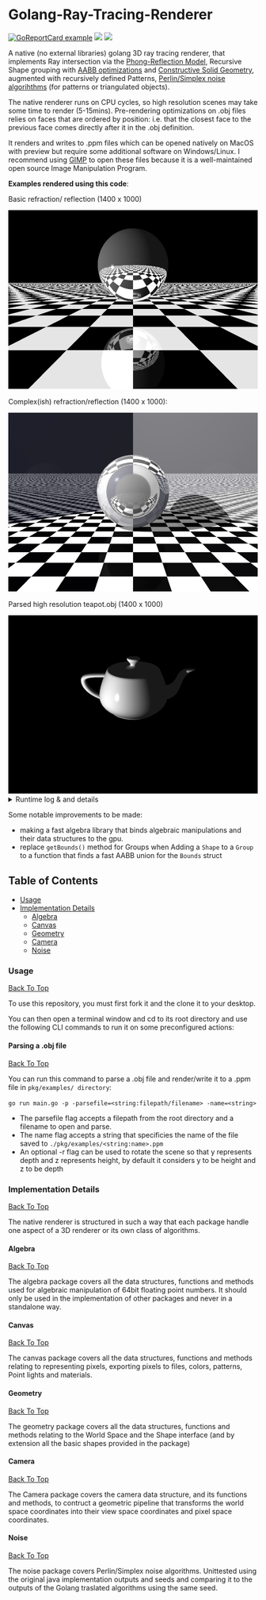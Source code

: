 # Golang-Ray-Tracing-Renderer

[![GoReportCard example](https://goreportcard.com/badge/github.com/alexandreLamarre/Golang-Ray-Tracing-Renderer)](https://goreportcard.com/report/github.com/alexandreLamarre/Golang-Ray-Tracing-Renderer)
<img src ="https://img.shields.io/github/go-mod/go-version/alexandreLamarre/Golang-Ray-Tracing-Renderer" />
<img src = "https://img.shields.io/static/v1.svg?label=Coverage&message=~86%&color=green">

A native (no external libraries) golang 3D ray tracing renderer, that implements Ray intersection via the [Phong-Reflection Model](https://en.wikipedia.org/wiki/Phong_reflection_model), Recursive Shape grouping with [AABB optimizations](https://en.wikipedia.org/wiki/Bounding_volume) and [Constructive Solid Geometry](https://en.wikipedia.org/wiki/Constructive_solid_geometry), augmented with recursively defined Patterns, [Perlin/Simplex noise algorihthms](https://en.wikipedia.org/wiki/Perlin_noise) (for patterns or triangulated objects). 

<!-- efficient convex-hull/half-edge [Delaunay Triangulation](https://en.wikipedia.org/wiki/Delaunay_triangulation) implementation and a [LindenMayer-System](https://en.wikipedia.org/wiki/L-system) fractal interface (comes with a [mandelbulb](https://en.wikipedia.org/wiki/Mandelbulb) implementation). -->

The native renderer runs on CPU cycles, so high resolution scenes may take some time to render (5-15mins). Pre-rendering optimizations on .obj files relies on faces that are ordered by position: i.e. that the closest face to the previous face comes directly after it in the .obj definition.

It renders and writes to .ppm files which can be opened natively on MacOS with preview but require some additional software on Windows/Linux. I recommend using [GIMP](https://www.gimp.org/) to open these files because it is a well-maintained open source Image Manipulation Program.

**Examples rendered using this code**:


Basic refraction/ reflection (1400 x 1000)


  <img src = "https://github.com/alexandreLamarre/Golang-Ray-Tracing-Renderer/blob/main/examplesnative/basic%20reflect%20refract.png"/>


 Complex(ish) refraction/reflection (1400 x 1000):
	
	
   <img src = "https://github.com/alexandreLamarre/Golang-Ray-Tracing-Renderer/blob/main/examplesnative/complex%20reflect%20refract.png"/>



 Parsed high resolution teapot.obj (1400 x 1000)
 
 
  <img src="https://github.com/alexandreLamarre/Golang-Ray-Tracing-Renderer/blob/main/examplesnative/teapot.png"/>
 <span style="background-color:grey;">
	
 <details>  
	<summary> Runtime log & and details </summary>
   
    go run main.go -p -parsefile=./pkg/parser/highResTeapot.obj -r
    2021/03/03 13:59:50 ==================== Golang ray tracer V 0.1 ====================
    2021/03/03 13:59:50 Opening file : ./pkg/parser/highResTeapot.obj...
    2021/03/03 13:59:50 Parsing Object file...
    2021/03/03 14:03:12 Done(3m21.4334392s)!
    2021/03/03 14:03:12 Optimizing parsed Shapes (12560)...
    2021/03/03 14:03:14 Done (2.2241431s)!
    2021/03/03 14:03:14 Rendering scene...
    2021/03/03 14:40:37 Done (37m22.6883237s)!
    2021/03/03 15:42:09 Writing results to file ./pkg/examples/example.ppm...
    2021/03/03 15:42:15 Wrote 8924757 bytes
    2021/03/03 15:42:15 Done (5.7900586s)!`
   
   Whith this camera defined in CreateCustomScene() in pkg/examples/examples.go: 
   
   
    cam, err := camera2.NewCamera(1400, 1000, math.Pi/3,
		algebra.ViewTransform(
    0, 30, -50,
			0, 1, 0,
			0, 1, 0))
      
 </span>
</details>

Some notable improvements to be made: 
- making a fast algebra library that binds algebraic manipulations and their data structures to the gpu.
- replace `getBounds()` method for Groups when Adding a `Shape` to a `Group` to a function that finds a fast AABB union for the `Bounds` struct

## Table of Contents
- [Usage](#Usage)
- [Implementation Details](#Implementation-Details)
  - [Algebra](#Algebra)
  - [Canvas](#Canvas)
  - [Geometry](#Geometry)
  - [Camera](#Camera)
  - [Noise](#Noise)
    

### Usage
[Back To Top](#)

To use this repository, you must first fork it and the clone it to your desktop.

You can then open a terminal window and cd to its root directory and use the following CLI commands to run it on some preconfigured actions:

#### Parsing a .obj file
[Back To Top](#)

You can run this command to parse a .obj file and render/write it to a .ppm file in `pkg/examples/ directory`:

`go run main.go -p -parsefile=<string:filepath/filename> -name=<string>`

- The parsefile flag accepts a filepath from the root directory and a filename to open and parse.
- The name flag accepts a string that specificies the name of the file saved to `./pkg/examples/<string:name>.ppm`
- An optional -r flag can be used to rotate the scene so that y represents depth and z represents height, by default it considers y to be height and z to be depth

### Implementation Details
[Back To Top](#)

The native renderer is structured in such a way that each package handle one aspect of a 3D renderer or its own class of algorithms.

#### Algebra
[Back To Top](#)

The algebra package covers all the data structures, functions and methods used for algebraic manipulation of 64bit floating point numbers. It should only be used in the implementation of other packages and never in a standalone way.

#### Canvas
[Back To Top](#)

The canvas package covers all the data structures, functions and methods relating to representing pixels, exporting pixels to files, colors, patterns, Point lights and materials.

#### Geometry
[Back To Top](#)

The geometry package covers all the data structures, functions and methods relating to the World Space and the Shape interface (and by extension all the basic shapes provided in the package)

#### Camera
[Back To Top](#)

The Camera package covers the camera data structure, and its functions and methods, to contruct a geometric pipeline that transforms the world space coordinates into their view space coordinates and pixel space coordinates.

#### Noise
[Back To Top](#)

The noise package covers Perlin/Simplex noise algorithms. Unittested using the original java implementation outputs and seeds and comparing it to the outputs of the Golang traslated algorithms using the same seed.


